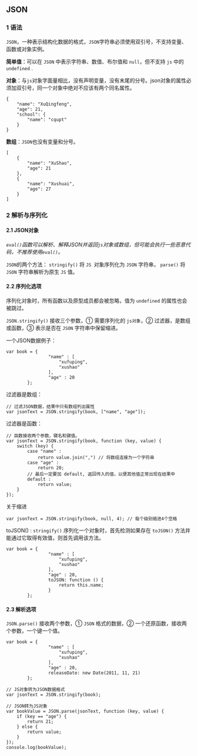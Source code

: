 JSON
---
### 1 语法

`JSON`，一种表示结构化数据的格式，`JSON`字符串必须使用双引号，不支持变量、函数或对象实例。

**简单值**：可以在 `JSON` 中表示字符串、数值、布尔值和 `null`，但不支持 `js` 中的 `undefined` .

**对象**：与`js`对象字面量相比，没有声明变量，没有末尾的分号。json对象的属性必须加双引号，同一个对象中绝对不应该有两个同名属性。

    {
        "name": "XuQingfeng",
        "age": 21,
        "school": {
            "name": "cqupt"
        }
    }

**数组**：`JSON`也没有变量和分号。

    [
        {
            "name": "XuShao",
            "age": 21
        },
        {
            "name": "Xushuai",
            "age": 27
        }
    ]

### 2 解析与序列化
#### 2.1 JSON对象

*`eval()`函数可以解析、解释JSON并返回`js`对象或数组，但可能会执行一些恶意代码，不推荐使用`eval()`。*

`JSON`的两个方法： `stringify()` 将 `JS `对象序列化为 `JSON` 字符串， `parse()` 将 `JSON` 字符串解析为原生 `JS` 值。

#### 2.2 序列化选项
序列化对象时，所有函数以及原型成员都会被忽略，值为 `undefined` 的属性也会被跳过。

`JSON.stringify()` 接收三个参数，① 需要序列化的 `js对象`，② 过滤器，是数组或函数，③ 表示是否在 `JSON` 字符串中保留缩进。

一个JSON数据例子：

    var book = {
                    "name" : [
                        "xufuping",
                        "xushao"
                    ],
                    "age" : 20
            };

过滤器是数组：

    // 过滤JSON数据，结果中只有数组列出属性
    var jsonText = JSON.stringify(book, ["name", "age"]);
    
过滤器是函数：

    // 函数接收两个参数，键名和键值。
    var jsonText = JSON.stringify(book, function (key, value) {
        switch (key) {
            case "name" :
                return value.join(",") // 将数组连接为一个字符串
            case "age" : 
                return 20;
            // 最后一定要加 default, 返回传入的值，以便其他值正常出现在结果中
            default :
                return value;
        }
    });

关于缩进

    var jsonText = JSON.stringify(book, null, 4); // 每个级别缩进4个空格
    
toJSON() : `stringify()` 序列化一个对象时，首先检测如果存在 `toJSON()` 方法并能通过它取得有效值，则首先调用该方法。

    var book = {
                    "name" : [
                        "xufuping",
                        "xushao"
                    ],
                    "age" : 20,
                    toJSON: function () {
                        return this.name;
                    }
            };

#### 2.3 解析选项
`JSON.parse()` 接收两个参数，① `JSON` 格式的数据，② 一个还原函数，接收两个参数，一个键一个值。

    var book = {
                	"name" : [
                        "xufuping",
                        "xushao"
                    ],
                    "age" : 20,
                    releaseDate: new Date(2011, 11, 21)
            };
            
    // JS对象转为JSON数据格式
    var jsonText = JSON.stringify(book);

    // JSON转为JS对象
    var bookValue = JSON.parse(jsonText, function (key, value) {
    	if (key == "age") {
    		return 21;
    	} else {
    		return value;
    	}
    });
    console.log(bookValue);
